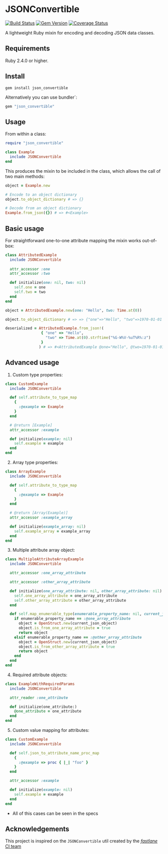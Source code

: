# JSONConvertible
[![Build Status](https://travis-ci.org/minuscorp/JSONConvertible.svg?branch=main)](https://travis-ci.org/minuscorp/JSONConvertible) 
[![Gem Version](https://badge.fury.io/rb/json_convertible.svg)](https://badge.fury.io/rb/json_convertible)
[![Coverage Status](https://coveralls.io/repos/github/minuscorp/JSONConvertible/badge.svg?branch=main)](https://coveralls.io/github/minuscorp/JSONConvertible?branch=main)

A lightweight Ruby mixin for encoding and decoding JSON data classes.

## Requirements

Ruby 2.4.0 or higher.

## Install

```no-highlight
gem install json_convertible
```

Alternatively you can use bundler`:

```ruby
gem "json_convertible"
```

## Usage

From within a class:

```ruby
require "json_convertible"

class Example
  include JSONConvertible
end
``` 

This produces the mixin to be included in the class, which allows the call of two main methods:

```ruby
object = Example.new

# Encode to an object dictionary
object.to_object_dictionary # => {}

# Decode from an object dictionary
Example.from_json({}) # => #<Example>
```

## Basic usage

For straightforward one-to-one attribute mapping the mixin works out-of-box:

```ruby
class AttributedExample
  include JSONConvertible
  
  attr_accessor :one
  attr_accessor :two

  def initialize(one: nil, two: nil)
    self.one = one
    self.two = two
  end
end

object = AttributedExample.new(one: "Hello", two: Time.at(0))

object.to_object_dictionary # => => {"one"=>"Hello", "two"=>1970-01-01 01:00:00 +0100}

deserialized = AttributedExample.from_json!(
                { "one" => "Hello", 
                  "two" => Time.at(0).strftime("%G-W%V-%uT%R%:z") 
                }
               ) # => #<AttributedExample @one="Hello", @two=1970-01-01 01:00:00 +0100>
```

## Advanced usage

1. Custom type properties:

```ruby
class CustomExample
  include JSONConvertible

  def self.attribute_to_type_map
    {
      :@example => Example
    }
  end 

  # @return [Example]
  attr_accessor :example

  def initialize(example: nil)
    self.example = example
  end
end
```

2. Array type properties:

```ruby
class ArrayExample
  include JSONConvertible

  def self.attribute_to_type_map
    {
      :@example => Example
    }
  end

  # @return [Array(Example)]
  attr_accessor :example_array

  def initialize(example_array: nil)
    self.example_array = example_array
  end
end
```

3. Multiple attribute array object:

```ruby
class MultipleAttributeArrayExample
  include JSONConvertible

  attr_accessor :one_array_attribute

  attr_accessor :other_array_attribute

  def initialize(one_array_attribute: nil, other_array_attribute: nil)
    self.one_array_attribute = one_array_attribute
    self.other_array_attribute = other_array_attribute
  end

  def self.map_enumerable_type(enumerable_property_name: nil, current_json_object: nil)
    if enumerable_property_name == :@one_array_attribute
      object = OpenStruct.new(current_json_object)
      object.is_from_one_array_attribute = true
      return object
    elsif enumerable_property_name == :@other_array_attribute
      object = OpenStruct.new(current_json_object)
      object.is_from_other_array_attribute = true
      return object
    end
  end
end
```

4. Required attribute objects:

```ruby
class ExampleWithRequiredParams
  include JSONConvertible

  attr_reader :one_attribute

  def initialize(one_attribute:)
    @one_attribute = one_attribute
  end
end
```

5. Custom value mapping for attributes:

```ruby
class CustomExample
  include JSONConvertible

  def self.json_to_attribute_name_proc_map
    {
      :@example => proc { |_| "foo" }
    }
  end 

  attr_accessor :example

  def initialize(example: nil)
    self.example = example
  end
end
```

* All of this cases can be seen in the specs

## Acknowledgements

This project is inspired on the `JSONConvertible` util created by the [_fastlane_ CI team](https://github.com/fastlane/ci)
